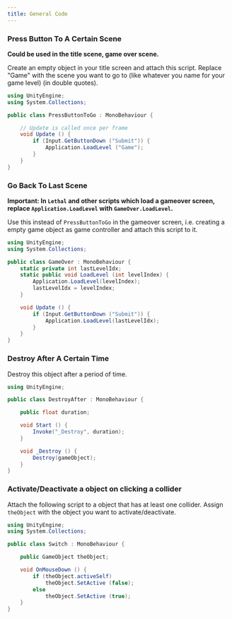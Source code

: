 ```yaml
---
title: General Code
---
```


### Press Button To A Certain Scene

**Could be used in the title scene, game over scene.**

Create an empty object in your title screen and attach this script.
Replace "Game" with the scene you want to go to (like whatever you name for your game level) (in double quotes).

```csharp
using UnityEngine;
using System.Collections;

public class PressButtonToGo : MonoBehaviour {

	// Update is called once per frame
	void Update () {
		if (Input.GetButtonDown ("Submit")) {
			Application.LoadLevel ("Game");
		}
	}
}
```

### Go Back To Last Scene

**Important: In `Lethal` and other scripts which load a gameover screen, replace `Application.LoadLevel` with `GameOver.LoadLevel`.**

Use this instead of `PressButtonToGo` in the gameover screen, i.e. creating a empty game object as game controller and attach this script to it.

```csharp
using UnityEngine;
using System.Collections;

public class GameOver : MonoBehaviour {
	static private int lastLevelIdx;
	static public void LoadLevel (int levelIndex) {
		Application.LoadLevel(levelIndex);
		lastLevelIdx = levelIndex;
	}

	void Update () {
		if (Input.GetButtonDown ("Submit")) {
			Application.LoadLevel(lastLevelIdx);
		}
	}
}
```

### <a id="DestroyAfter">Destroy After A Certain Time</a>

Destroy this object after a period of time.

```csharp
using UnityEngine;

public class DestroyAfter : MonoBehaviour {

	public float duration;

	void Start () {
		Invoke("_Destroy", duration);
	}

	void _Destroy () {
		Destroy(gameObject);
	}
}
```

### Activate/Deactivate a object on clicking a collider

Attach the following script to a object that has at least one collider.
Assign `theObject` with the object you want to activate/deactivate.

```csharp
using UnityEngine;
using System.Collections;

public class Switch : MonoBehaviour {

	public GameObject theObject;

	void OnMouseDown () {
		if (theObject.activeSelf)
			theObject.SetActive (false);
		else
			theObject.SetActive (true);
	}
}
```

